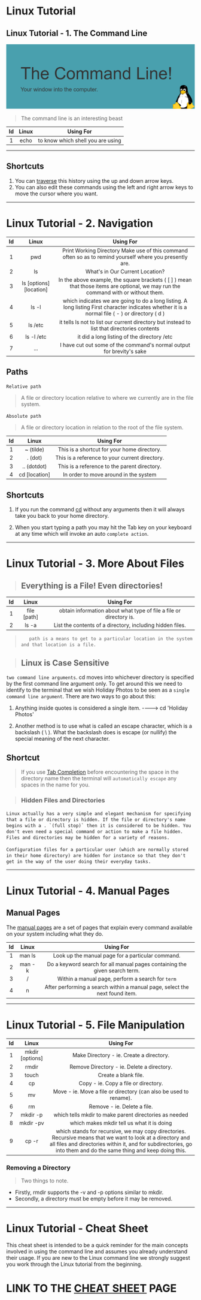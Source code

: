 # Linux Tutorial
## Linux Tutorial - 1. The Command Line

![alt text](./assets/05.png "05")

> The command line is an interesting beast

| Id  | Linux  | Using For  |
|:-:|:-:|:-:|
| 1  | echo  | to know which shell you are using  |


----
## Shortcuts 
1. You can [traverse](https://ryanstutorials.net/linuxtutorial/commandline.php) this history using the up and down arrow keys.
2. You can also edit these commands using the left and right arrow keys to move the cursor where you want.

---
# Linux Tutorial - 2. Navigation

| Id  | Linux  | Using For  |
|:-:|:-:|:-:|
| 1  | pwd   | Print Working Directory Make use of this command often so as to remind yourself where you presently are.  |
| 2  |  ls  | What's in Our Current Location?  |
| 3  |  ls [options] [location]  | In the above example, the square brackets ( [ ] ) mean that those items are optional, we may run the command with or without them.  |
| 4  | ls -l   | which indicates we are going to do a long listing. A long listing First character indicates whether it is a normal file ( - ) or directory ( d ) |
| 5  |  ls /etc  | it tells ls not to list our current directory but instead to list that directories contents  |
| 6  |  ls -l /etc  | it did a long listing of the directory /etc  |
| 7  |  ...  | I have cut out some of the command's normal output for brevity's sake  |

## Paths

`Relative path`
> A file or directory location relative to where we currently are in the file system.


`Absolute path`
> A file or directory location in relation to the root of the file system.

| Id  | Linux  | Using For  |
|:-:|:-:|:-:|
| 1  | ~ (tilde)  | This is a shortcut for your home directory. |
| 2  | . (dot)  | This is a reference to your current directory. |
| 3  | .. (dotdot)  | This is a reference to the parent directory. |
| 4  |  cd [location] | In order to move around in the system |

## Shortcuts
1. If you run the command [cd](https://ryanstutorials.net/linuxtutorial/navigation.php) without any arguments then it will always take you back to your home directory.

2. When you start typing a path you may hit the Tab key on your keyboard at any time which will invoke an auto `complete action`.

----
# Linux Tutorial - 3. More About Files
> ## **Everything is a File! Even directories!**

| Id  | Linux  | Using For  |
|:-:|:-:|:-:|
| 1  | file [path]  | obtain information about what type of file a file or directory is. |
| 2  | ls -a  | List the contents of a directory, including hidden files.  |


>        path is a means to get to a particular location in the system and that location is a file.

> ## **Linux is Case Sensitive**

`two command line arguments`. cd moves into whichever directory is specified by the first command line argument only. To get around this we need to identify to the terminal that we wish Holiday Photos to be seen as a `single command line argument`. There are two ways to go about this:

1. Anything inside quotes is considered a single item.
----> cd 'Holiday Photos'

2. Another method is to use what is called an escape character, which is a backslash ( \ ). What the backslash does is escape (or nullify) the special meaning of the next character.

## Shortcut
> If you use [Tab Completion](https://ryanstutorials.net/linuxtutorial/aboutfiles.php) before encountering the space in the directory name then the terminal will `automatically escape` any spaces in the name for you.

> ### **Hidden Files and Directories**

    Linux actually has a very simple and elegant mechanism for specifying that a file or directory is hidden. If the file or directory's name begins with a . `(full stop)` then it is considered to be hidden. You don't even need a special command or action to make a file hidden. Files and directories may be hidden for a variety of reasons. 

    Configuration files for a particular user (which are normally stored in their home directory) are hidden for instance so that they don't get in the way of the user doing their everyday tasks.

----

# Linux Tutorial - 4. Manual Pages
## Manual Pages
The [manual pages](https://ryanstutorials.net/linuxtutorial/manual.php) are a set of pages that explain every command available on your system including what they do.


| Id  | Linux  | Using For  |
|:-:|:-:|:-:|
| 1  | man ls | Look up the manual page for a particular command. |
| 2  | man -k | Do a keyword search for all manual pages containing the given search term.  |
| 3  | /<term>  | Within a manual page, perform a search for `term` |
| 4  | n  | After performing a search within a manual page, select the next found item.|

----

# Linux Tutorial - 5. File Manipulation

| Id  | Linux  | Using For  |
|:-:|:-:|:-:|
| 1  | mkdir [options] <Directory> | Make Directory - ie. Create a directory.  |
| 2  | rmdir | Remove Directory - ie. Delete a directory.  |
| 3  | touch | Create a blank file.  |
| 4  | cp | Copy - ie. Copy a file or directory.  |
| 5  | mv | Move - ie. Move a file or directory (can also be used to rename).  |
| 6  | rm | Remove - ie. Delete a file.  |
| 7  | mkdir -p | which tells mkdir to make parent directories as needed  |
| 8  | mkdir -pv | which makes mkdir tell us what it is doing  |
| 9  | cp -r | which stands for recursive, we may copy directories. Recursive means that we want to look at a directory and all files and directories within it, and for subdirectories, go into them and do the same thing and keep doing this.  |


### Removing a Directory
> Two things to note. 
- Firstly, rmdir supports the -v and -p options similar to mkdir. 
- Secondly, a directory must be empty before it may be removed.

-----

# Linux Tutorial - Cheat Sheet

This cheat sheet is intended to be a quick reminder for the main concepts involved in using the command line and assumes you already understand their usage. If you are new to the Linux command line we strongly suggest you work through the Linux tutorial from the beginning. 

# LINK TO THE [CHEAT SHEET](https://ryanstutorials.net/linuxtutorial/cheatsheet.php) PAGE